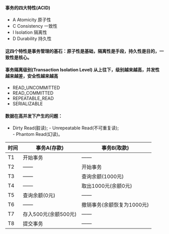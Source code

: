 
#### 事务的四大特性(ACID)
- A Atomicity 原子性
- C Consistency 一致性
- I Isolation 隔离性
- D Durability 持久性
#### 这四个特性是事务管理的基石：原子性是基础，隔离性是手段，持久性是目的，一致性是核心。

#### 事务隔离级别(Transaction Isolation Level) 从上往下，级别越来越高，并发性越来越差，安全性越来越高
- READ_UNCOMMITTED
- READ_COMMITTED
- REPEATABLE_READ
- SERIALIZABLE

#### 数据在高并发下产生的问题：
- Dirty Read(脏读);
- Unrepeatable Read(不可重复读);  
- Phantom Read(幻读)。  

 |时间|事务A(存款)|事务B(取款)|
  |---|---|---|
  |T1|开始事务|——|
  |T2|——|开始事务|
  |T3|——|查询余额(1000元)|
  |T4|——|取出1000元(余额0元)|
  |T5|查询余额(0元)|——|
  |T6|——|撤销事务(余额恢复为1000元)|
  |T7|存入500元(余额500元)|——|
  |T8|提交事务|——|  
 

